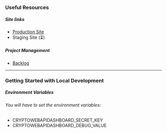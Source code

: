 ### Useful Resources

##### Site links
- [Production Site](https://cryptowebappdashboard.herokuapp.com)
- Staging Site (⏳)

##### Project Management
- [Backlog](https://trello.com/b/053PXYG4/crypto-dashboard)

---

### Getting Started with Local Development

##### Environment Variables

###### You will have to set the environment variables:
- CRYPTOWEBAPIDASHBOARD_SECRET_KEY
- CRYPTOWEBAPIDASHBOARD_DEBUG_VALUE


